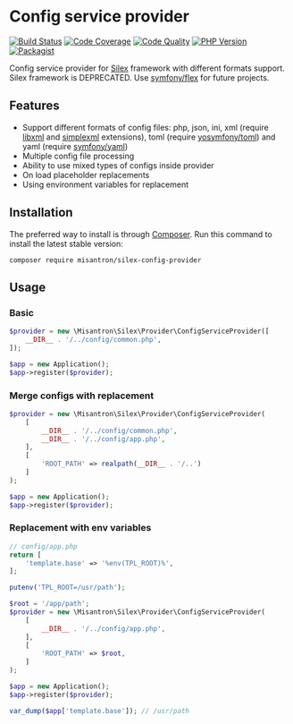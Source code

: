 # Config service provider

[![Build Status](https://img.shields.io/github/workflow/status/misantron/silex-config-provider/build.svg?style=flat-square)](https://github.com/misantron/silex-config-provider/actions)
[![Code Coverage](https://img.shields.io/codacy/coverage/d0da1b65e553458ab7cea3758e9fd346.svg?style=flat-square)](https://app.codacy.com/gh/misantron/silex-config-provider/files)
[![Code Quality](https://img.shields.io/codacy/grade/d0da1b65e553458ab7cea3758e9fd346.svg?style=flat-square)](https://app.codacy.com/gh/misantron/silex-config-provider)
[![PHP Version](https://img.shields.io/packagist/php-v/misantron/silex-config-provider.svg?style=flat-square)](https://github.com/misantron/silex-config-provider)
[![Packagist](https://img.shields.io/packagist/v/misantron/silex-config-provider.svg?style=flat-square)](https://packagist.org/packages/misantron/silex-config-provider)

Config service provider for [Silex](http://silex.sensiolabs.org) framework with different formats support.  
Silex framework is DEPRECATED. Use [symfony/flex](https://github.com/symfony/flex) for future projects.

## Features

* Support different formats of config files: php, json, ini, xml (require [libxml](https://www.php.net/manual/en/book.libxml.php) and [simplexml](https://www.php.net/manual/en/book.simplexml.php) extensions), toml (require [yosymfony/toml](https://github.com/yosymfony/toml)) and yaml (require [symfony/yaml](https://github.com/symfony/yaml))
* Multiple config file processing
* Ability to use mixed types of configs inside provider
* On load placeholder replacements
* Using environment variables for replacement

## Installation

The preferred way to install is through [Composer](https://getcomposer.org).
Run this command to install the latest stable version:

```shell
composer require misantron/silex-config-provider
```

## Usage

### Basic

```php
$provider = new \Misantron\Silex\Provider\ConfigServiceProvider([
    __DIR__ . '/../config/common.php',
]);

$app = new Application();
$app->register($provider);
```

### Merge configs with replacement

```php
$provider = new \Misantron\Silex\Provider\ConfigServiceProvider(
    [
        __DIR__ . '/../config/common.php',
        __DIR__ . '/../config/app.php',
    ],
    [
        'ROOT_PATH' => realpath(__DIR__ . '/..')
    ]
);

$app = new Application();
$app->register($provider);
```

### Replacement with env variables

```php
// config/app.php
return [
    'template.base' => '%env(TPL_ROOT)%',
];
```

```php
putenv('TPL_ROOT=/usr/path');

$root = '/app/path';
$provider = new \Misantron\Silex\Provider\ConfigServiceProvider(
    [
        __DIR__ . '/../config/app.php',
    ],
    [
        'ROOT_PATH' => $root,
    ]
);

$app = new Application();
$app->register($provider);

var_dump($app['template.base']); // /usr/path
```
